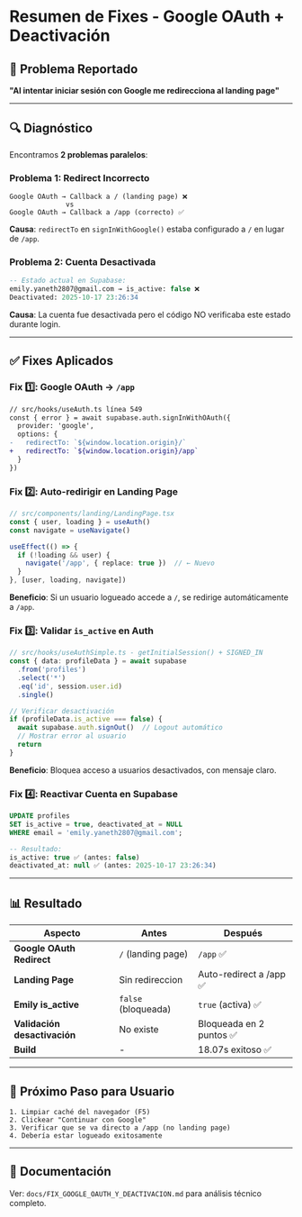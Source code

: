 # Resumen de Fixes - Google OAuth + Deactivación

## 🎯 Problema Reportado

**"Al intentar iniciar sesión con Google me redirecciona al landing page"**

---

## 🔍 Diagnóstico

Encontramos **2 problemas paralelos**:

### Problema 1: Redirect Incorrecto
```
Google OAuth → Callback a / (landing page) ❌
              vs
Google OAuth → Callback a /app (correcto) ✅
```

**Causa**: `redirectTo` en `signInWithGoogle()` estaba configurado a `/` en lugar de `/app`.

### Problema 2: Cuenta Desactivada
```sql
-- Estado actual en Supabase:
emily.yaneth2807@gmail.com → is_active: false ❌
Deactivated: 2025-10-17 23:26:34
```

**Causa**: La cuenta fue desactivada pero el código NO verificaba este estado durante login.

---

## ✅ Fixes Aplicados

### Fix 1️⃣: Google OAuth → `/app`

```diff
// src/hooks/useAuth.ts línea 549
const { error } = await supabase.auth.signInWithOAuth({
  provider: 'google',
  options: {
-   redirectTo: `${window.location.origin}/`
+   redirectTo: `${window.location.origin}/app`
  }
})
```

### Fix 2️⃣: Auto-redirigir en Landing Page

```typescript
// src/components/landing/LandingPage.tsx
const { user, loading } = useAuth()
const navigate = useNavigate()

useEffect(() => {
  if (!loading && user) {
    navigate('/app', { replace: true })  // ← Nuevo
  }
}, [user, loading, navigate])
```

**Beneficio**: Si un usuario logueado accede a `/`, se redirige automáticamente a `/app`.

### Fix 3️⃣: Validar `is_active` en Auth

```typescript
// src/hooks/useAuthSimple.ts - getInitialSession() + SIGNED_IN
const { data: profileData } = await supabase
  .from('profiles')
  .select('*')
  .eq('id', session.user.id)
  .single()

// Verificar desactivación
if (profileData.is_active === false) {
  await supabase.auth.signOut()  // Logout automático
  // Mostrar error al usuario
  return
}
```

**Beneficio**: Bloquea acceso a usuarios desactivados, con mensaje claro.

### Fix 4️⃣: Reactivar Cuenta en Supabase

```sql
UPDATE profiles 
SET is_active = true, deactivated_at = NULL 
WHERE email = 'emily.yaneth2807@gmail.com';

-- Resultado:
is_active: true ✅ (antes: false)
deactivated_at: null ✅ (antes: 2025-10-17 23:26:34)
```

---

## 📊 Resultado

| Aspecto | Antes | Después |
|--------|-------|---------|
| **Google OAuth Redirect** | `/` (landing page) | `/app` ✅ |
| **Landing Page** | Sin redireccion | Auto-redirect a /app ✅ |
| **Emily is_active** | `false` (bloqueada) | `true` (activa) ✅ |
| **Validación desactivación** | No existe | Bloqueada en 2 puntos ✅ |
| **Build** | - | 18.07s exitoso ✅ |

---

## 🚀 Próximo Paso para Usuario

```
1. Limpiar caché del navegador (F5)
2. Clickear "Continuar con Google"
3. Verificar que se va directo a /app (no landing page)
4. Debería estar logueado exitosamente
```

---

## 📝 Documentación

Ver: `docs/FIX_GOOGLE_OAUTH_Y_DEACTIVACION.md` para análisis técnico completo.
